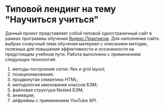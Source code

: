 # Типовой лендинг на тему "Научиться учиться"

Данный проект представляет собой типовой одностраничный сайт в рамках программы обучения [Яндекс.Практикум](https://praktikum.yandex.ru/profile/web/). Для наполнения сайта выбран созвучный теме обучения материал с описанием методик, полезных для повышения эффективности и осознанности на предстоящем учебном пути. Работа выполнена с применением следующих технологий:
1. методы построения сеток: flex и grid layout;
2. позиционирование;
3. продвинутая семантика HTML;
4. методология именования классов БЭМ;
5. файловая структура Nested БЭМ;
6. анимации;
7. айфреймы с применением YouTube API.
